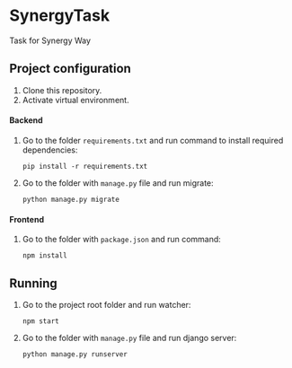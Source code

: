 # SynergyTask
Task for Synergy Way

## Project configuration
1. Clone this repository.
2. Activate virtual environment.
#### Backend
1. Go to the folder `requirements.txt` and run command to install required dependencies:
    ```
    pip install -r requirements.txt
    ```
2. Go to the folder with `manage.py` file and run migrate: 
    ```
    python manage.py migrate
    ```

#### Frontend
1. Go to the folder with `package.json` and run command:
    ```
    npm install
    ```
## Running
1. Go to the project root folder and run watcher: 
    ```
    npm start
    ```
2. Go to the folder with `manage.py` file and run django server: 
    ```
    python manage.py runserver
    ```